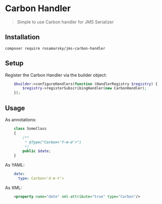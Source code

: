 # Carbon Handler

> Simple to use Carbon handler for JMS Serializer

## Installation
    composer require rosamarsky/jms-carbon-handler

## Setup
Register the Carbon Handler via the builder object:
    
```php
    $builder->configureHandlers(function (HandlerRegistry $registry) {
        $registry->registerSubscribingHandler(new CarbonHandler);
    });
```

## Usage

As annotations:
      
```php
    class SomeClass
    {
        /**
         * @Type("Carbon<'Y-m-d'>")
         */
        public $date;
    }
```
As YAML:

```yaml
    date:
      type: Carbon<'d-m-Y'>
```

As XML:

```xml
    <property name="date" xml-attribute="true" type="Carbon"/>
```